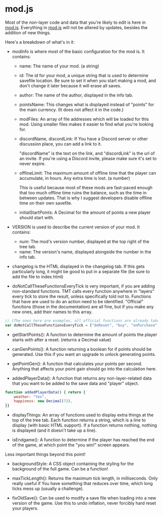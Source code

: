 # mod.js

Most of the non-layer code and data that you're likely to edit is here in [mod.js](/js/mod.js).
Everything in [mod.js](/js/mod.js) will not be altered by updates, besides the addition of new things.

Here's a breakdown of what's in it:

- modInfo is where most of the basic configuration for the mod is. It contains:
    - name: The name of your mod. (a string)
    - id: The id for your mod, a unique string that is used to determine savefile location. Be sure to set it when you start making a mod, and don't change it later because it will erase all saves.
    - author: The name of the author, displayed in the info tab.
    - pointsName: This changes what is displayed instead of "points" for the main currency. (It does not affect it in the code.)
    - modFiles: An array of file addresses which will be loaded for this mod. Using smaller files makes it easier to find what you're looking for.
    
    - discordName, discordLink: If You have a Discord server or other discussion place, you can add a link to it.

        "discordName" is the text on the link, and "discordLink" is the url of an invite. If you're using a Discord invite, please make sure it's set to never expire.

    - offlineLimit: The maximum amount of offline time that the player can accumulate, in hours. Any extra time is lost. (a number)

        This is useful because most of these mods are fast-paced enough that too much offline time ruins the balance, such as the time in between updates. That is why I suggest developers disable offline time on their own savefile.

    - initialStartPoints: A Decimal for the amount of points a new player should start with.

- VERSION is used to describe the current version of your mod. It contains:
    - num: The mod's version number, displayed at the top right of the tree tab.
    - name: The version's name, displayed alongside the number in the info tab.

- changelog is the HTML displayed in the changelog tab. If this gets particularly long, it might be good to put in a separate file (be sure to add the file to index.html)

- doNotCallTheseFunctionsEveryTick is very important, if you are adding non-standard functions. TMT calls every function anywhere in "layers" every tick to store the result, unless specifically told not to. Functions that have are used to do an action need to be identified. "Official" functions (those in the documentation) are all fine, but if you make any new ones, add their names to this array.

```js
// (The ones here are examples, all official functions are already taken care of)
var doNotCallTheseFunctionsEveryTick = ["doReset", "buy", "onPurchase", "blowUpEverything"]
```

- getStartPoints(): A function to determine the amount of points the player starts with after a reset. (returns a Decimal value)

- canGenPoints(): A function returning a boolean for if points should be generated. Use this if you want an upgrade to unlock generating points. 

- getPointGen(): A function that calculates your points per second. Anything that affects your point gain should go into the calculation here.

- addedPlayerData(): A function that returns any non-layer-related data that you want to be added to the save data and "player" object.

```js
function addedPlayerData() { return {
	weather: "Yes",
	happiness: new Decimal(72),
}}
```

- displayThings: An array of functions used to display extra things at the top of the tree tab. Each function returns a string, which is a line to display (with basic HTML support). If a function returns nothing, nothing is displayed (and it doesn't take up a line).

- isEndgame(): A function to determine if the player has reached the end of the game, at which point the "you win!" screen appears.

Less important things beyond this point!

- backgroundStyle: A CSS object containing the styling for the background of the full game. Can be a function!

- maxTickLength(): Returns the maximum tick length, in milliseconds. Only really useful if You have something that reduces over time, which long ticks mess up (usually a challenge).

- fixOldSave(): Can be used to modify a save file when loading into a new version of the game. Use this to undo inflation, never forcibly hard reset your players.